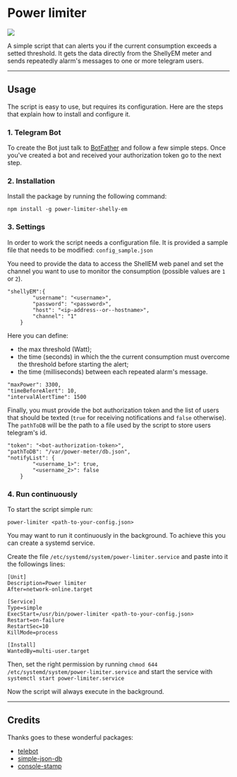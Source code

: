 # Power limiter

[![](https://img.shields.io/npm/v/power-limiter-shelly-em?label=NPM)](https://www.npmjs.com/package/power-limiter-shelly-em)

A simple script that can alerts you if the current consumption exceeds a setted threshold. It gets the data directly from the ShellyEM meter and sends repeatedly alarm's messages to one or more telegram users.

---

## Usage

The script is easy to use, but requires its configuration. Here are the steps that explain how to install and configure it.

### 1. Telegram Bot

To create the Bot just talk to [BotFather](https://t.me/botfather) and follow a few simple steps. Once you've created a bot and received your authorization token go to the next step.


### 2. Installation

Install the package by running the following command:
```
npm install -g power-limiter-shelly-em
```

### 3. Settings

In order to work the script needs a configuration file. It is provided a sample file that needs to be modified: `config_sample.json`

You need to provide the data to access the ShellEM web panel and set the channel you want to use to monitor the consumption (possible values are `1` or `2`).
```
"shellyEM":{
		"username": "<username>",
		"password": "<password>",
		"host": "<ip-address--or--hostname>",
		"channel": "1"
	}
```
Here you can define:
- the max threshold (Watt);
- the time (seconds)  in which the the current consumption must overcome the threshold before starting the alert;
- the time (milliseconds) between each repeated alarm's message.

```
"maxPower": 3300,
"timeBeforeAlert": 10,
"intervalAlertTime": 1500
```

Finally, you must provide the bot authorization token and the list of users that should be texted (`true` for receiving notifications and `false` otherwise). The `pathToDB` will be the path to a file used by the script to store users telegram's id.
```
"token": "<bot-authorization-token>",
"pathToDB": "/var/power-meter/db.json",
"notifyList": {
		"<username_1>": true,
		"<username_2>": false
	}
```

### 4. Run continuously

To start the script simple run:
```
power-limiter <path-to-your-config.json>
```

You may want to run it continuously in the background. To achieve this you can create a systemd service.

Create the file `/etc/systemd/system/power-limiter.service` and paste into it the followings lines:
```
[Unit]
Description=Power limiter
After=network-online.target

[Service]
Type=simple
ExecStart=/usr/bin/power-limiter <path-to-your-config.json>
Restart=on-failure
RestartSec=10
KillMode=process

[Install]
WantedBy=multi-user.target
```
Then, set the right permission by running `chmod 644 /etc/systemd/system/power-limiter.service` and start the service with `systemctl start power-limiter.service`

Now the script will always execute in the background.

---

## Credits

Thanks goes to these wonderful packages:
- [telebot](https://www.npmjs.com/package/telebot)
- [simple-json-db](https://www.npmjs.com/package/node-json-db)
- [console-stamp](https://www.npmjs.com/package/console-stamp)
